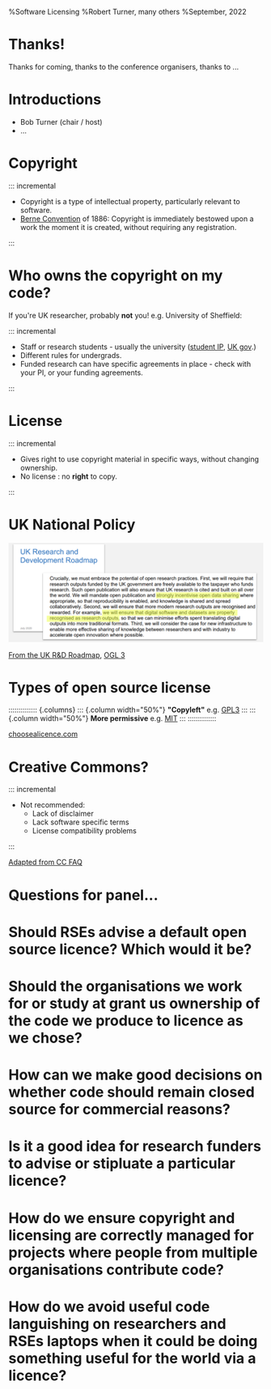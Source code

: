 %Software Licensing
%Robert Turner, many others
%September, 2022

<style>
    .reveal h1 { font-size: 2em; }
    .reveal h2 { font-size: 1.5em; }
</style>

# Thanks!
Thanks for coming, thanks to the conference organisers, thanks to ...

# Introductions

- Bob Turner (chair / host)
- ...

# Copyright

::: incremental

- Copyright is a type of intellectual property, particularly relevant to software.
- [Berne Convention](https://en.wikipedia.org/wiki/Berne_Convention) of 1886: Copyright is immediately bestowed upon a work the moment it is created, without requiring any registration.

:::

# Who owns the copyright on my code?

If you're UK researcher, probably **not** you! e.g. University of Sheffield:

::: incremental

- Staff or research students - usually the university ([student IP](https://www.sheffield.ac.uk/research-services/commercialisation/student-ip), [UK gov](https://www.legislation.gov.uk/ukpga/1988/48/section/11).)
- Different rules for undergrads.
- Funded research can have specific agreements in place - check with your PI, or your funding agreements.

:::

# License

::: incremental

- Gives right to use copyright material in specific ways, without changing ownership.
- No license : no **right** to copy.

:::

# UK National Policy

![](images/roadmap.png)

[From the UK R&D Roadmap](https://www.gov.uk/government/publications/uk-research-and-development-roadmap), [OGL 3](https://www.nationalarchives.gov.uk/doc/open-government-licence/version/3/)

# Types of open source license

:::::::::::::: {.columns}
::: {.column width="50%"}
**"Copyleft"** e.g. [GPL3](https://choosealicense.com/licenses/gpl-3.0/)
:::
::: {.column width="50%"}
**More permissive** e.g. [MIT](https://choosealicense.com/licenses/mit/)
:::
::::::::::::::

[choosealicence.com](https://choosealicense.com/)

# Creative Commons?

::: incremental

- Not recommended:
  - Lack of disclaimer
  - Lack software specific terms
  - License compatibility problems

:::

[Adapted from CC FAQ](https://creativecommons.org/faq/#can-i-apply-a-creative-commons-license-to-software)

# Questions for panel...

# Should RSEs advise a default open source licence? Which would it be?

# Should the organisations we work for or study at grant us ownership of the code we produce to licence as we chose?

# How can we make good decisions on whether code should remain closed source for commercial reasons?

# Is it a good idea for research funders to advise or stipluate a particular licence?

# How do we ensure copyright and licensing are correctly managed for projects where people from multiple organisations contribute code?

# How do we avoid useful code languishing on researchers and RSEs laptops when it could be doing something useful for the world via a licence?
